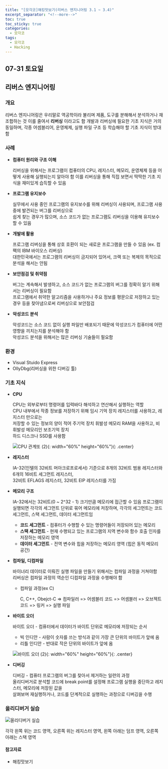```yaml
---
title: "[모각코]해킹맛보기(리버스 엔지니어링 3.1 ~ 3.4)"
excerpt_separator: "<!--more-->"
toc: true
toc_sticky: true
categories:
  - 모각코
tags:
  - 모각코
  - Hacking
---
```


## 07-31 토요일

## 리버스 엔지니어링

### 개요

리버스 엔지니어링은 우리말로 역공학이라 불리며 제품, 도구를 분해해서 분석하거나 재조합하는 것 이를 줄여서 **리버싱** 이라고도 함
개발과 리버싱에 필요한 기초 지식은 거의 동일하며, 각종 어셈블리어, 운영체제, 실행 파일 구조 등 학습해야 할 기초 지식이 방대함

### 사례

- **컴퓨터 원리와 구조 이해**

  리버싱을 위해서는 프로그램이 컴퓨터의 CPU, 레지스터, 메모리, 운영체제 등을 어떻게 사용해 실행되는지 알아야 함
  이를 리버싱을 통해 직접 보면서 딱딱한 기초 지식을 재미있게 습득할 수 있음

- **프로그램 유지보수**

  실무에서 사용 중인 프로그램의 유지보수를 위해 리버싱이 사용되며, 프로그램 사용 중에 발견되는 버그를 리버싱으로  
  쉽게 찾는 경우가 많으며, 소스 코드가 없는 프로그램도 리버싱을 이용해 유지보수 할 수 있음

- **개발에 활용**

  프로그램 리버싱을 통해 상호 호환이 되는 새로운 프로그램을 만들 수 있음 (ex. 컴팩의 IBM 바이오스 리버싱)  
  대한민국에서는 프로그램의 리버싱이 금지되어 있어서, 크랙 또는 복제의 목적으로 분석을 해서는 안됨

- **보안점검 및 취약점**

  버그는 계속해서 발생하고, 소스 코드가 없는 프로그램의 버그를 정확히 알기 위해서는 리버싱이 필요함  
  프로그램에서 취약한 알고리즘을 사용하거나 주요 정보를 평문으로 저장하고 있는 경우 등을 찾아냄으로써 리버싱으로 보안점검

- **악성코드 분석**

  악성코드는 소스 코드 없이 실행 파일만 배포되기 때문에 악성코드가 컴퓨터에 어떤 영향을 끼치는지를 분석해야 함  
  악성코드 분석을 위해서는 많은 리버싱 기술들이 필요함

### 환경

- Visual Stuido Express
- OllyDbg(리버싱을 위한 디버깅 툴)

### 기초 지식

- **CPU**

  CPU는 외부로부터 명령어를 입력바다 해석하고 연산해서 실행하는 역할  
  CPU 내부에서 작종 정보를 저장하기 위해 임시 기억 장치 레지스터를 사용하고, 레지스터 만으로는  
  저장할 수 있는 정보의 양이 적어 주기억 장치 휘발성 메모리 RAM을 사용하고, 비휘발성 메모리인 보조기억 장치  
  하드 디스크나 SSD를 사용함

  ![CPU 관계또 (2)](https://user-images.githubusercontent.com/66258691/127726059-7e43da01-80dc-4cdf-985e-2f331dbf8630.jpg){: width="60%" height="60%"}{: .center}

- **레지스터**

  IA-32(인텔의 32비트 머아크로프로세서) 기준으로 8개의 32비트 범용 레지스터와 6개의 16비트 세그먼트 레지스터,  
  32비트 EFLAGS 레지스터, 32비트 EIP 레지스터를 가짐

- **메모리 구조**

  IA-32에서는 32비트(0 ~ 2^32 - 1) 크기만큼 메모리에 접근할 수 있음
  프로그램이 실행되면 각각의 세그먼트 단위로 묶어 메모리에 저장하며, 각각의 세그먼트는 코드 세그먼트, 스택 세그먼트, 데이터 세그먼트임

  - **코드 세그먼트** - 컴퓨터가 수행할 수 있는 명령어들이 저장되어 있는 메모리
  - **스택 세그먼트** - 현재 수행되고 있는 프로그램의 지역 변수와 함수 호출 인자를 저장하는 메모리 영역
  - **데이터 세그먼트** - 전역 변수와 힙을 저장하는 메모리 영역 (힙은 동적 메모리 공간)

- **컴파일, 디컴파일**

  바이너리 데이터로 이뤄진 실행 파일을 만들기 위해서는 컴파일 과정을 거쳐야함  
  리버싱은 컴파일 과정의 역순인 디컴파일 과정을 수행해야 함

  - 컴파일 과정(ex C)

    C, C++, Obejct-C => 컴파일러 => 어셈블리 코드 => 어셈블러 => 오브젝트 코드 => 링커 => 실행 파일

- **바이트 오더**

  바이트 오더 - 컴퓨터에서 데이터가 바이트 단위로 메모리에 저장되는 순서

  - 빅 인디안 - 사람이 숫자를 쓰는 방식과 같이 가장 큰 단위의 바이트가 앞에 옴
  - 리틀 인디안 - 반대로 작은 단위의 바이트가 앞에 옴

  ![바이트 오더 (2)](https://user-images.githubusercontent.com/66258691/127726372-e4d43295-dc0c-4851-85dd-097b2b9b7c47.jpg){: width="60%" height="60%"}{: .center}

- **디버깅**

  디버깅 - 컴퓨터 프로그램의 버그를 찾아서 제거하는 일련의 과정  
  올리디버거로 분석할 코드에 break point를 설정해 프로그램 실행을 중단하고 레지스터, 메모리에 저장된 값을  
  살펴보며 재실행하거나, 코드를 단계적으로 실행하는 과정으로 디버깅을 수행

### 올리디버거 실습

![올리디버거 실습](https://user-images.githubusercontent.com/66258691/127726741-342ceae1-a239-4467-8845-e2bfbab60e9b.png)

각각 왼쪽 위는 코드 영역, 오른쪽 위는 레지스터 영역, 왼쪽 아래는 덤프 영역, 오른쪽 아래는 스택 영역

#### 참고자료

- 해킹맛보기
